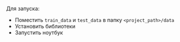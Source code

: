 Для запуска:
- Поместить `train_data` и `test_data` в папку `<project_path>/data`
- Установить библиотеки
- Запустить ноутбук
